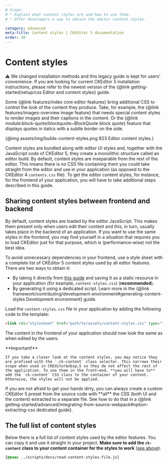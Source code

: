 ```yaml
---
# Scope:
# * Explain what content styles are and how to use them.
# * Offer developers a way to obtain the editor content styles.

category: advanced
meta-title: Content styles | CKEditor 5 documentation
order: 30
---
```


# Content styles

<info-box warning>
	⚠️  We changed installation methods and this legacy guide is kept for users' convenience. If you are looking for current CKEditor 5 installation instructions, please refer to the newest version of the {@link getting-started/setup/css Editor and content styles} guide.
</info-box>

Some {@link features/index core editor features} bring additional CSS to control the look of the content they produce. Take, for example, the {@link features/images-overview image feature} that needs special content styles to render images and their captions in the content. Or the {@link module:block-quote/blockquote~BlockQuote block quote} feature that displays quotes in italics with a subtle border on the side.

{@img assets/img/builds-content-styles.png 823 Editor content styles.}

Content styles are bundled along with editor UI styles and, together with the JavaScript code of CKEditor&nbsp;5, they create a monolithic structure called an editor build. By default, content styles are inseparable from the rest of the editor. This means there is no CSS file containing them you could take straight from the editor and use in your application (as opposed to the CKEditor 4 `contents.css` file). To get the editor content styles, for instance, for the frontend of your application, you will have to take additional steps described in this guide.

## Sharing content styles between frontend and backend

By default, content styles are loaded by the editor JavaScript. This makes them present only when users edit their content and this, in turn, usually takes place in the backend of an application. If you want to use the same styles in the frontend, you may find yourself in a situation that requires you to load CKEditor just for that purpose, which is (performance–wise) not the best idea.

To avoid unnecessary dependencies in your frontend, use a style sheet with a complete list of CKEditor&nbsp;5 content styles used by all editor features. There are two ways to obtain it:

* By taking it directly from [this guide](#the-full-list-of-content-styles) and saving it as a static resource in your application (for example, `content-styles.css`) (**recommended**).
* By generating it using a dedicated script. Learn more in the {@link framework/contributing/development-environment#generating-content-styles Development environment} guide.

Load the `content-styles.css` file in your application by adding the following code to the template:

```html
<link rel="stylesheet" href="path/to/assets/content-styles.css" type="text/css">
```

The content in the frontend of your application should now look the same as when edited by the users.

<info-box warning>
	**Important!**

	If you take a closer look at the content styles, you may notice they are prefixed with the `.ck-content` class selector. This narrows their scope when used in CKEditor&nbsp;5 so they do not affect the rest of the application. To use them in the front–end, **you will have to** add the `ck-content` CSS class to the container of your content. Otherwise, the styles will not be applied.
</info-box>

<info-box>
	If you are not afraid to get your hands dirty, you can always create a custom CKEditor&nbsp;5 preset from the source code with **all** the CSS (both UI and the content) extracted to a separate file. See how to do that in a {@link getting-started/advanced/integrating-from-source-webpack#option-extracting-css dedicated guide}.
</info-box>

## The full list of content styles

Below there is a full list of content styles used by the editor features. You can copy it and use it straight in your project. **Make sure to add the `ck-content` class to your content container for the styles to work** ([see above](#sharing-content-styles-between-frontend-and-backend)).

```css
{@exec ../scripts/docs/read-content-styles-file.js}
```
